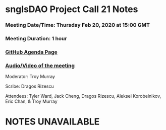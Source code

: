 # snglsDAO Project Call 21 Notes

### Meeting Date/Time: Thursday Feb 20, 2020 at 15:00 GMT
### Meeting Duration: 1 hour
### [GitHub Agenda Page](https://github.com/SingularDTV/snglsdao-pm/issues/23)
### [Audio/Video of the meeting]()

Moderator: Troy Murray

Scribe: Dragos Rizescu

Attendees: Tyler Ward, Jack Cheng, Dragos Rizescu, Aleksei Korobeinikov, Eric Chan, & Troy Murray

# NOTES UNAVAILABLE
